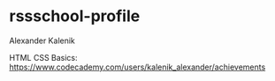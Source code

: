 # rssschool-profile

Alexander Kalenik

HTML CSS Basics: https://www.codecademy.com/users/kalenik_alexander/achievements
